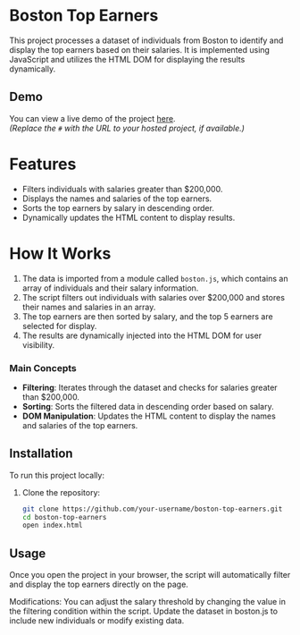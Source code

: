 # Boston Top Earners

This project processes a dataset of individuals from Boston to identify and display the top earners based on their salaries. It is implemented using JavaScript and utilizes the HTML DOM for displaying the results dynamically.

## Demo

You can view a live demo of the project [here](#).  
*(Replace the `#` with the URL to your hosted project, if available.)*

# Features

- Filters individuals with salaries greater than $200,000.
- Displays the names and salaries of the top earners.
- Sorts the top earners by salary in descending order.
- Dynamically updates the HTML content to display results.

# How It Works

1. The data is imported from a module called `boston.js`, which contains an array of individuals and their salary information.
2. The script filters out individuals with salaries over $200,000 and stores their names and salaries in an array.
3. The top earners are then sorted by salary, and the top 5 earners are selected for display.
4. The results are dynamically injected into the HTML DOM for user visibility.

### Main Concepts
- **Filtering**: Iterates through the dataset and checks for salaries greater than $200,000.
- **Sorting**: Sorts the filtered data in descending order based on salary.
- **DOM Manipulation**: Updates the HTML content to display the names and salaries of the top earners.

## Installation

To run this project locally:

1. Clone the repository:

   ```bash
   git clone https://github.com/your-username/boston-top-earners.git
   cd boston-top-earners
   open index.html
## Usage
Once you open the project in your browser, the script will automatically filter and display the top earners directly on the page.

Modifications:
You can adjust the salary threshold by changing the value in the filtering condition within the script.
Update the dataset in boston.js to include new individuals or modify existing data.
